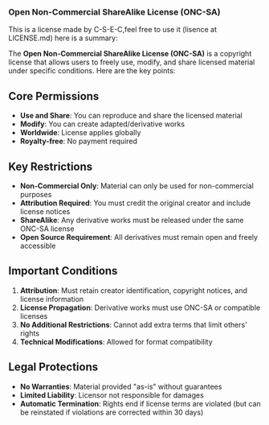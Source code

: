 ### Open Non-Commercial ShareAlike License (ONC-SA)
This is a license made by C-S-E-C,feel free to use it (lisence at LICENSE.md)
here is a summary:


The **Open Non-Commercial ShareAlike License (ONC-SA)** is a copyright license that allows users to freely use, modify, and share licensed material under specific conditions. Here are the key points:

## Core Permissions

- **Use and Share**: You can reproduce and share the licensed material
- **Modify**: You can create adapted/derivative works
- **Worldwide**: License applies globally
- **Royalty-free**: No payment required


## Key Restrictions

- **Non-Commercial Only**: Material can only be used for non-commercial purposes
- **Attribution Required**: You must credit the original creator and include license notices
- **ShareAlike**: Any derivative works must be released under the same ONC-SA license
- **Open Source Requirement**: All derivatives must remain open and freely accessible


## Important Conditions

1. **Attribution**: Must retain creator identification, copyright notices, and license information
2. **License Propagation**: Derivative works must use ONC-SA or compatible licenses
3. **No Additional Restrictions**: Cannot add extra terms that limit others' rights
4. **Technical Modifications**: Allowed for format compatibility


## Legal Protections

- **No Warranties**: Material provided "as-is" without guarantees
- **Limited Liability**: Licensor not responsible for damages
- **Automatic Termination**: Rights end if license terms are violated (but can be reinstated if violations are corrected within 30 days)
